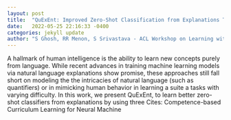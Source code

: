 ```yaml
---
layout: post
title:  "QuExEnt: Improved Zero-Shot Classification from Explanations Through Quantifier Modeling and Curriculum Learning"
date:   2022-05-25 22:16:33 -0400
categories: jekyll update
author: "S Ghosh, RR Menon, S Srivastava - ACL Workshop on Learning with Natural , 2022"
---
```

A hallmark of human intelligence is the ability to learn new concepts purely from language. While recent advances in training machine learning models via natural language explanations show promise, these approaches still fall short on modeling the the intricacies of natural language (such as quantifiers) or in mimicking human behavior in learning a suite a tasks with varying difficulty. In this work, we present QuExEnt, to learn better zero-shot classifiers from explanations by using three  Cites: Competence-based Curriculum Learning for Neural Machine 